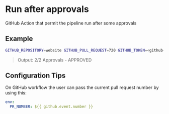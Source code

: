 # Run after approvals

GitHub Action that permit the pipeline run after some approvals

## Example

```sh
GITHUB_REPOSITORY=website GITHUB_PULL_REQUEST=720 GITHUB_TOKEN=<github-token> ./run-after-approvals
```

> Output: 2/2 Approvals - APPROVED

## Configuration Tips

On GitHub workflow the user can pass the current pull request number by using this:

```yaml
env:
  PR_NUMBER: ${{ github.event.number }}
```
